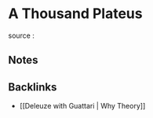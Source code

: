 # A Thousand Plateus

source
: 


## Notes


## Backlinks

-   [[Deleuze with Guattari | Why Theory]]
